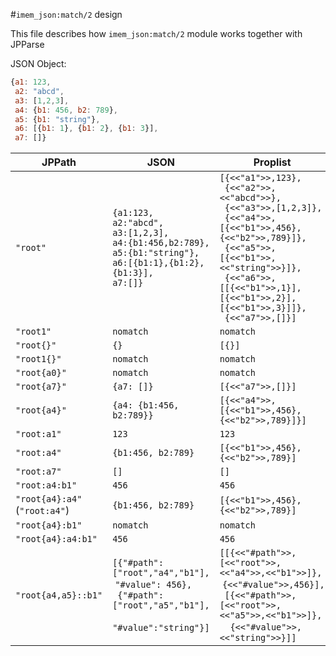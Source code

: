 #`imem_json:match/2` design

This file describes how `imem_json:match/2` module works together with JPParse

JSON Object:

```javascript
{a1: 123,
 a2: "abcd",
 a3: [1,2,3],
 a4: {b1: 456, b2: 789},
 a5: {b1: "string"},
 a6: [{b1: 1}, {b1: 2}, {b1: 3}],
 a7: []}
```

JPPath | JSON | Proplist
--- | --- | ---
`"root"` |  `{a1:123,`<br>`a2:"abcd",`<br>`a3:[1,2,3],`<br>`a4:{b1:456,b2:789},`<br>`a5:{b1:"string"},`<br>`a6:[{b1:1},{b1:2},{b1:3}],`<br>`a7:[]}` | `[{<<"a1">>,123},`<br>` {<<"a2">>,<<"abcd">>},`<br>` {<<"a3">>,[1,2,3]},`<br>` {<<"a4">>,[{<<"b1">>,456},{<<"b2">>,789}]},`<br>` {<<"a5">>,[{<<"b1">>,<<"string">>}]},`<br>` {<<"a6">>,[[{<<"b1">>,1}],[{<<"b1">>,2}],[{<<"b1">>,3}]]},`<br>` {<<"a7">>,[]}]`
`"root1"` | `nomatch` | `nomatch`
`"root{}"` | `{}` | `[{}]`
`"root1{}"` | `nomatch` | `nomatch`
`"root{a0}"` | `nomatch` | `nomatch`
`"root{a7}"` | `{a7: []}` | `[{<<"a7">>,[]}]`
`"root{a4}"` | `{a4: {b1:456, b2:789}}` | `[{<<"a4">>,[{<<"b1">>,456},{<<"b2">>,789}]}]`
`"root:a1"` | `123` | `123`
`"root:a4"` | `{b1:456, b2:789}` | `[{<<"b1">>,456},{<<"b2">>,789}]`
`"root:a7"` | `[]` | `[]`
`"root:a4:b1"` | `456` | `456`
`"root{a4}:a4"`<br>(`"root:a4"`) | `{b1:456, b2:789}` | `[{<<"b1">>,456},{<<"b2">>,789}]`
`"root{a4}:b1"` | `nomatch` | `nomatch`
`"root{a4}:a4:b1"` | `456` | `456`
`"root{a4,a5}::b1"` | `[{"#path": ["root","a4","b1"],`<br>&nbsp;` "#value": 456}, `<br>` {"#path": ["root","a5","b1"],`<br>&nbsp;` "#value":"string"}]` | `[[{<<"#path">>,[<<"root">>,<<"a4">>,<<"b1">>]},`<br>&nbsp;`{<<"#value">>,456}],`<br>` [{<<"#path">>,[<<"root">>,<<"a5">>,<<"b1">>]},`<br>&nbsp;&nbsp;` {<<"#value">>,<<"string">>}]]`
